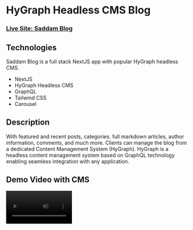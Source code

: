 

# HyGraph Headless CMS Blog
### [Live Site: Saddam Blog](https://saddamblog.vercel.app/)

## Technologies

Saddam Blog is a full stack NextJS app with popular HyGraph headless CMS.

* NextJS
* HyGraph Headless CMS
* GraphQL
* Tailwind CSS
* Carousel
    

## Description

With featured and recent posts, categories. full markdown articles, author information, comments, and much more. Clients can manage the blog from a dedicated Content Management System (HyGraph).
HyGraph is a headless content management system based on GraphQL technology enabling seamless integration with any application.

## Demo Video with CMS

<video src='Video demo with CMS.mp4' width=180/>


## Demo Pictures
<kbd>![image](https://github.com/SHnice/Saddam-Blog/assets/108930470/902fa42b-4008-42d2-b22d-4ee5a4ce3bc9)</kbd>

<kbd>![image](https://github.com/SHnice/Saddam-Blog/assets/108930470/142b315f-f345-476f-a9a3-2b6575231826)</kbd>

<kbd>![image](https://github.com/SHnice/Saddam-Blog/assets/108930470/80afef1e-8297-47e9-a53f-0684f77e99a9)</kbd>

<kbd>![image](https://github.com/SHnice/Saddam-Blog/assets/108930470/2fe88628-e736-43fa-b98f-98beb8f9653d)</kbd>


